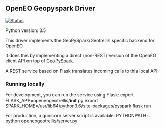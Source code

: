 ## OpenEO Geopyspark Driver

[![Status](https://img.shields.io/badge/Status-proof--of--concept-yellow.svg)]()

Python version: 3.5

This driver implements the GeoPySpark/Geotrellis specific backend for OpenEO.

It does this by implementing a direct (non-REST) version of the OpenEO client API on top 
of [GeoPySpark](https://github.com/locationtech-labs/geopyspark/). 

A REST service based on Flask translates incoming calls to this local API.

### Running locally
For development, you can run the service using Flask:
export FLASK_APP=openeogeotrellis/__init__.py
export SPARK_HOME=/usr/lib64/python3.6/site-packages/pyspark
flask run

For production, a gunicorn server script is available:
PYTHONPATH=. python openeogeotrellis/server.py 
